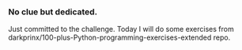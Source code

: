 ### No clue but dedicated.
Just committed to the challenge. Today I will do some exercises from 
darkprinx/100-plus-Python-programming-exercises-extended repo.